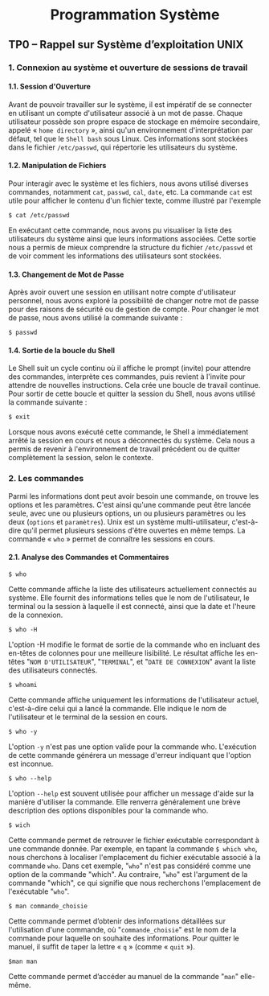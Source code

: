 <h1 align="center">Programmation Système</h1>

<h2>TP0 – Rappel sur Système d’exploitation UNIX</h2>

<h3>1.  Connexion au système et ouverture de sessions de travail</h3>
<h4>1.1.  Session d'Ouverture</h4>

  Avant de pouvoir travailler sur le système, il est impératif de se connecter en utilisant un compte d'utilisateur associé à un mot de passe. Chaque utilisateur possède son propre espace de stockage en mémoire secondaire, appelé « `home directory` », ainsi qu'un environnement d'interprétation par défaut, tel que le `Shell bash` sous Linux. Ces informations sont stockées dans le fichier `/etc/passwd`, qui répertorie les utilisateurs du système.

<h4>1.2.  Manipulation de Fichiers</h4>

  Pour interagir avec le système et les fichiers, nous avons utilisé diverses commandes, notamment `cat`, `passwd`, `cal`, `date`, etc. La commande `cat` est utile pour afficher le contenu d'un fichier texte, comme illustré par l'exemple 
```
$ cat /etc/passwd
```

  En exécutant cette commande, nous avons pu visualiser la liste des utilisateurs du système ainsi que leurs informations associées. Cette sortie nous a permis de mieux comprendre la structure du fichier `/etc/passwd` et de voir comment les informations des utilisateurs sont stockées.

<h4>1.3.	Changement de Mot de Passe</h4>

  Après avoir ouvert une session en utilisant notre compte d'utilisateur personnel, nous avons exploré la possibilité de changer notre mot de passe pour des raisons de sécurité ou de gestion de compte.
  Pour changer le mot de passe, nous avons utilisé la commande suivante : 
```
$ passwd
```

<h4>1.4.	Sortie de la boucle du Shell</h4>

  Le Shell suit un cycle continu où il affiche le prompt (invite) pour attendre des commandes, interprète ces commandes, puis revient à l'invite pour attendre de nouvelles instructions. Cela crée une boucle de travail continue.
  Pour sortir de cette boucle et quitter la session du Shell, nous avons utilisé la commande suivante : 
  ```
  $ exit
  ```
  Lorsque nous avons exécuté cette commande, le Shell a immédiatement arrêté la session en cours et nous a déconnectés du système. Cela nous a permis de revenir à l'environnement de travail précédent ou de quitter complètement la session, selon le contexte.

<h3>2.  Les commandes</h3>

  Parmi les informations dont peut avoir besoin une commande, on trouve les options et les paramètres. C'est ainsi qu'une commande peut être lancée seule, avec une ou plusieurs options, un ou plusieurs paramètres ou les deux (`options` et `paramètres`). Unix est un système multi-utilisateur, c'est-à-dire qu'il permet plusieurs sessions d'être ouvertes en même temps. La commande « `who` » permet de connaître les sessions en cours.

<h4>2.1.  Analyse des Commandes et Commentaires</h4>

```
$ who
```
Cette commande affiche la liste des utilisateurs actuellement connectés au système. Elle fournit des informations telles que le nom de l'utilisateur, le terminal ou la session à laquelle il est connecté, ainsi que la date et l'heure de la connexion.

```
$ who -H
```
L'option -H modifie le format de sortie de la commande who en incluant des en-têtes de colonnes pour une meilleure lisibilité. Le résultat affiche les en-têtes "`NOM D'UTILISATEUR`", "`TERMINAL`", et "`DATE DE CONNEXION`" avant la liste des utilisateurs connectés.

```
$ whoami
```
Cette commande affiche uniquement les informations de l'utilisateur actuel, c'est-à-dire celui qui a lancé la commande. Elle indique le nom de l'utilisateur et le terminal de la session en cours.

```
$ who -y
```
L'option `-y` n'est pas une option valide pour la commande who. L'exécution de cette commande générera un message d'erreur indiquant que l'option est inconnue.

```
$ who --help
```
L'option `--help` est souvent utilisée pour afficher un message d'aide sur la manière d'utiliser la commande. Elle renverra généralement une brève description des options disponibles pour la commande who.

```
$ wich
```
Cette commande permet de retrouver le fichier exécutable correspondant à une commande donnée.
Par exemple, en tapant la commande `$ which who`, nous cherchons à localiser l'emplacement du fichier exécutable associé à la commande `who`.
Dans cet exemple, "`who`" n'est pas considéré comme une option de la commande "which". Au contraire, "`who`" est l'argument de la commande "which", ce qui signifie que nous recherchons l'emplacement de l'exécutable "`who`".

```
$ man commande_choisie
```
Cette commande permet d’obtenir des informations détaillées sur l'utilisation d'une commande, où "`commande_choisie`" est le nom de la commande pour laquelle on souhaite des informations.
Pour quitter le manuel, il suffit de taper la lettre « `q` » (comme « `quit` »).
```
$man man
```
Cette commande permet d’accéder au manuel de la commande "`man`" elle-même.
